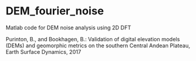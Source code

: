 # DEM_fourier_noise
Matlab code for DEM noise analysis using 2D DFT

Purinton, B., and Bookhagen, B.: Validation of digital elevation models (DEMs) and geomorphic metrics on the southern Central Andean Plateau, Earth Surface Dynamics, 2017
